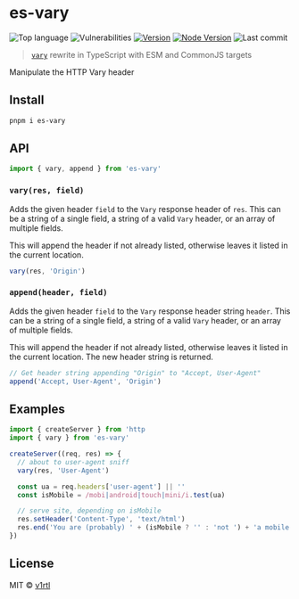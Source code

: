 # es-vary

![Top language][top-lang-image]
![Vulnerabilities][snyk-image]
[![Version][npm-v-image]][npm-url]
[![Node Version][node-version-image]][node-version-url]
![Last commit][last-commit-image]

> [`vary`](https://github.com/jshttp/vary) rewrite in TypeScript with ESM and CommonJS targets

Manipulate the HTTP Vary header

## Install

```sh
pnpm i es-vary
```

## API

```ts
import { vary, append } from 'es-vary'
```

### `vary(res, field)`

Adds the given header `field` to the `Vary` response header of `res`.
This can be a string of a single field, a string of a valid `Vary`
header, or an array of multiple fields.

This will append the header if not already listed, otherwise leaves
it listed in the current location.

```ts
vary(res, 'Origin')
```

### `append(header, field)`

Adds the given header `field` to the `Vary` response header string `header`.
This can be a string of a single field, a string of a valid `Vary` header,
or an array of multiple fields.

This will append the header if not already listed, otherwise leaves
it listed in the current location. The new header string is returned.

```ts
// Get header string appending "Origin" to "Accept, User-Agent"
append('Accept, User-Agent', 'Origin')
```

## Examples

```ts
import { createServer } from 'http
import { vary } from 'es-vary'

createServer((req, res) => {
  // about to user-agent sniff
  vary(res, 'User-Agent')

  const ua = req.headers['user-agent'] || ''
  const isMobile = /mobi|android|touch|mini/i.test(ua)

  // serve site, depending on isMobile
  res.setHeader('Content-Type', 'text/html')
  res.end('You are (probably) ' + (isMobile ? '' : 'not ') + 'a mobile user')
})
```

## License

MIT © [v1rtl](https://v1rtl.site)

[twitter-image]: https://img.shields.io/twitter/follow/v1rtl.svg?label=follow%20on%20twitter&style=flat-square
[twitter-url]: https://twitter.com/v1rtl
[node-version-image]: https://img.shields.io/node/v/es-vary.svg?style=flat-square
[node-version-url]: https://nodejs.org
[top-lang-image]: https://img.shields.io/github/languages/top/talentlessguy/es-vary.svg?style=flat-square
[snyk-image]: https://img.shields.io/snyk/vulnerabilities/npm/es-vary.svg?style=flat-square
[npm-v-image]: https://img.shields.io/npm/v/es-vary.svg?style=flat-square
[npm-url]: https://www.npmjs.com/package/es-vary
[last-commit-image]: https://img.shields.io/github/last-commit/talentlessguy/es-vary.svg?style=flat-square
